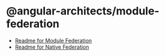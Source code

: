 # @angular-architects/module-federation

- [Readme for Module Federation](./libs/mf/README.md)
- [Readme for Native Federation](./libs/native-federation/README.md)
